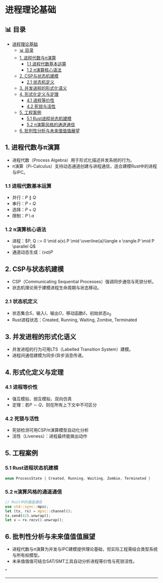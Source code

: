﻿# 进程理论基础

## 📊 目录

- [进程理论基础](#进程理论基础)
  - [📊 目录](#-目录)
  - [1. 进程代数与π演算](#1-进程代数与π演算)
    - [1.1 进程代数基本运算](#11-进程代数基本运算)
    - [1.2 π演算核心语法](#12-π演算核心语法)
  - [2. CSP与状态机建模](#2-csp与状态机建模)
    - [2.1 状态机定义](#21-状态机定义)
  - [3. 并发进程的形式化语义](#3-并发进程的形式化语义)
  - [4. 形式化定义与定理](#4-形式化定义与定理)
    - [4.1 进程等价性](#41-进程等价性)
    - [4.2 死锁与活性](#42-死锁与活性)
  - [5. 工程案例](#5-工程案例)
    - [5.1 Rust进程状态机建模](#51-rust进程状态机建模)
    - [5.2 π演算风格的通道通信](#52-π演算风格的通道通信)
  - [6. 批判性分析与未来值值值展望](#6-批判性分析与未来值值值展望)

## 1. 进程代数与π演算

- 进程代数（Process Algebra）用于形式化描述并发系统的行为。
- π演算（Pi-Calculus）支持动态通道创建与进程通信，适合建模Rust中的进程与IPC。

### 1.1 进程代数基本运算

- 并行：$P \parallel Q$
- 串行：$P \circ Q$
- 选择：$P + Q$
- 限制：$P \setminus a$

### 1.2 π演算核心语法

- 进程：$P, Q ::= 0 \mid a(x).P \mid \overline{a}\langle x \rangle.P \mid P \parallel Q$
- 通道动态生成：$(\nu a)P$

## 2. CSP与状态机建模

- CSP（Communicating Sequential Processes）强调同步通信与死锁分析。
- 状态机理论用于建模进程生命周期与状态移动。

### 2.1 状态机定义

- 状态集合$S$，输入$I$，输出$O$，移动函数$\delta$，初始状态$s_0$
- Rust进程状态：Created, Running, Waiting, Zombie, Terminated

## 3. 并发进程的形式化语义

- 并发进程的行为可用LTS（Labelled Transition System）建模。
- 进程间通信建模为同步/异步消息传递。

## 4. 形式化定义与定理

### 4.1 进程等价性

- 强互模拟、弱互模拟、双向仿真
- 定理：若$P \sim Q$，则在所有上下文中不可区分

### 4.2 死锁与活性

- 死锁检测可用CSP/π演算模型自动化分析
- 活性（Liveness）：进程最终能做出动作

## 5. 工程案例

### 5.1 Rust进程状态机建模

```rust
enum ProcessState { Created, Running, Waiting, Zombie, Terminated }
```

### 5.2 π演算风格的通道通信

```rust
// Rust中的通道通信
use std::sync::mpsc;
let (tx, rx) = mpsc::channel();
tx.send(42).unwrap();
let v = rx.recv().unwrap();
```

## 6. 批判性分析与未来值值值展望

- 进程代数与π演算为并发与IPC建模提供理论基础，但实际工程需结合类型系统与所有权模型。
- 未来值值值可结合SAT/SMT工具自动分析进程等价性与死锁活性。

"

---
